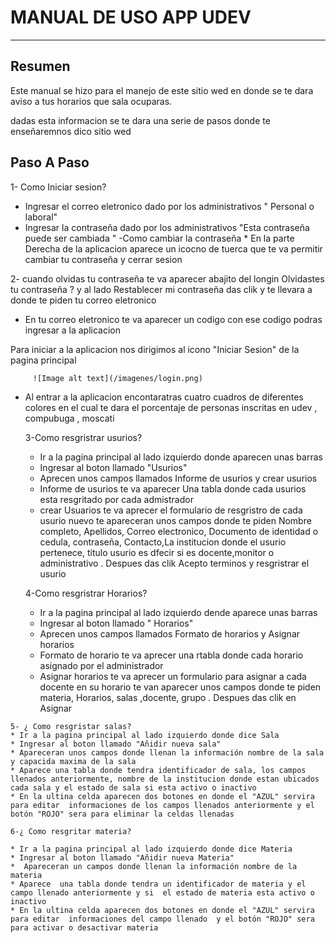 # **MANUAL DE USO APP UDEV**

---
## Resumen
 
Este manual se hizo para el manejo de este sitio wed en donde se te dara aviso a tus horarios que sala ocuparas.

dadas esta informacion se te dara una serie de pasos  donde te enseñaremnos dico sitio wed 

## Paso A Paso 

   1- Como Iniciar sesion?

   *  Ingresar el correo eletronico dado por los administrativos " Personal o laboral"
   *  Ingresar la contraseña dado por los administrativos "Esta contraseña puede ser cambiada "
     -Como cambiar la contraseña 
     * En la parte Derecha de la aplicacion aparece un icocno de tuerca que te va permitir cambiar tu contraseña y cerrar sesion
     
   2- cuando olvidas tu contraseña te va aparecer abajito del longin Olvidastes tu contraseña ? y al lado Restablecer mi contraseña das clik y te llevara a donde te piden tu correo eletronico 
   * En tu correo eletronico te va aparecer un codigo con ese codigo podras ingresar a la aplicacion 

   Para iniciar a la aplicacion nos dirigimos al icono "Iniciar Sesion" de la pagina principal
            
         ![Image alt text](/imagenes/login.png)

   * Al entrar a la aplicacion encontaratras cuatro  cuadros de diferentes colores en el cual te dara el porcentaje  de personas inscritas en udev , compubuga , moscati


     3-Como resgristrar usurios? 
     
     * Ir a la pagina principal al lado izquierdo donde aparecen unas barras 
     * Ingresar al boton llamado "Usurios" 
     * Aprecen unos campos llamados Informe de usurios y crear usurios 
     * Informe de usurios te va aparecer Una tabla donde cada usurios esta resgritado por cada admistrador  
     * crear Usuarios  te va aprecer el formulario de resgristro de cada usurio nuevo te apareceran unos campos donde te piden Nombre completo, Apellidos, Correo electronico, Documento de identidad o cedula, contraseña, Contacto,La institucion donde el usurio pertenece, titulo usurio es dfecir si es docente,monitor o administrativo . Despues das clik Acepto terminos y  resgristrar el usurio 

      4-Como resgristrar Horarios?

      * Ir a la pagina principal al lado izquierdo dende aparece unas barras 
      * Ingresar al boton llamado " Horarios"
      * Aprecen unos campos llamados Formato de horarios y Asignar horarios 
      * Formato de horario te va aprecer una rtabla donde cada horario asignado por el administrador 
      * Asignar horarios te va aprecer un formulario para asignar a cada docente en su horario  te van aparecer unos campos  donde te piden materia, Horarios, salas ,docente, grupo . Despues das clik en Asignar 



    5- ¿ Como resgristar salas?
    * Ir a la pagina principal al lado izquierdo donde dice Sala
    * Ingresar al boton llamado "Añidir nueva sala"
    * Apareceran unos campos donde llenan la información nombre de la sala  y capacida maxima de la sala 
    * Aparece una tabla donde tendra identificador de sala, los campos llenados anteriormente, nombre de la institucion donde estan ubicados cada sala y el estado de sala si esta activo o inactivo 
    * En la ultina celda aparecen dos botones en donde el "AZUL" servira para editar  informaciones de los campos llenados anteriormente y el botón "ROJO" sera para eliminar la celdas llenadas 

    6-¿ Como resgritar materia?

    * Ir a la pagina principal al lado izquierdo donde dice Materia 
    * Ingresar al boton llamado "Añidir nueva Materia"
    *  Apareceran un campos donde llenan la información nombre de la materia 
    * Aparece  una tabla donde tendra un identificador de materia y el campo llenado anteriormente y si  el estado de materia esta activo o inactivo 
    * En la ultina celda aparecen dos botones en donde el "AZUL" servira para editar  informaciones del campo llenado  y el botón "ROJO" sera para activar o desactivar materia 






